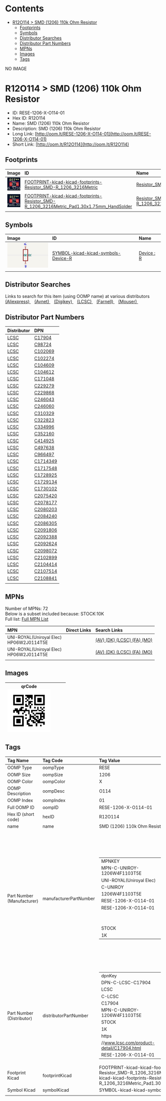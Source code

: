 



Contents
========

* [R12O114 > SMD (1206) 110k Ohm Resistor](#r12o114--smd-1206-110k-ohm-resistor)
	* [Footprints](#footprints)
	* [Symbols](#symbols)
	* [Distributor Searches](#distributor-searches)
	* [Distributor Part Numbers](#distributor-part-numbers)
	* [MPNs](#mpns)
	* [Images](#images)
	* [Tags](#tags)
  
NO IMAGE  
# R12O114 > SMD (1206) 110k Ohm Resistor

- ID: RESE-1206-X-O114-01
- Hex ID: R12O114
- Name: SMD (1206) 110k Ohm Resistor
- Description: SMD (1206) 110k Ohm Resistor
- Long Link: [http://oom.lt/RESE-1206-X-O114-01](http://oom.lt/RESE-1206-X-O114-01)
- Short Link: [http://oom.lt/R12O114](http://oom.lt/R12O114)

## Footprints
  

|Image|ID|Name|
| :--- | :--- | :--- |
|[![](https://raw.githubusercontent.com/oomlout/oomlout_OOMP_eda_V2/main/FOOTPRINT/kicad/kicad-footprints/Resistor_SMD/R_1206_3216Metric/image_140.png)](https://github.com/oomlout/oomlout_OOMP_eda_V2/tree/main/FOOTPRINT/kicad/kicad-footprints/Resistor_SMD/R_1206_3216Metric/)|[FOOTPRINT-kicad-kicad-footprints-Resistor_SMD-R_1206_3216Metric](https://github.com/oomlout/oomlout_OOMP_eda_V2/tree/main/FOOTPRINT/kicad/kicad-footprints/Resistor_SMD/R_1206_3216Metric/)|[Resistor_SMD : R_1206_3216Metric](https://github.com/oomlout/oomlout_OOMP_eda_V2/tree/main/FOOTPRINT/kicad/kicad-footprints/Resistor_SMD/R_1206_3216Metric/)|
|[![](https://raw.githubusercontent.com/oomlout/oomlout_OOMP_eda_V2/main/FOOTPRINT/kicad/kicad-footprints/Resistor_SMD/R_1206_3216Metric_Pad1.30x1.75mm_HandSolder/image_140.png)](https://github.com/oomlout/oomlout_OOMP_eda_V2/tree/main/FOOTPRINT/kicad/kicad-footprints/Resistor_SMD/R_1206_3216Metric_Pad1.30x1.75mm_HandSolder/)|[FOOTPRINT-kicad-kicad-footprints-Resistor_SMD-R_1206_3216Metric_Pad1.30x1.75mm_HandSolder](https://github.com/oomlout/oomlout_OOMP_eda_V2/tree/main/FOOTPRINT/kicad/kicad-footprints/Resistor_SMD/R_1206_3216Metric_Pad1.30x1.75mm_HandSolder/)|[Resistor_SMD : R_1206_3216Metric_Pad1.30x1.75mm_HandSolder](https://github.com/oomlout/oomlout_OOMP_eda_V2/tree/main/FOOTPRINT/kicad/kicad-footprints/Resistor_SMD/R_1206_3216Metric_Pad1.30x1.75mm_HandSolder/)|
||||

## Symbols
  

|Image|ID|Name|
| :--- | :--- | :--- |
|[![](https://raw.githubusercontent.com/oomlout/oomlout_OOMP_eda_V2/main/SYMBOL/kicad/kicad-symbols/Device/R/image_140.png)](https://github.com/oomlout/oomlout_OOMP_eda_V2/tree/main/SYMBOL/kicad/kicad-symbols/Device/R/)|[SYMBOL-kicad-kicad-symbols-Device-R](https://github.com/oomlout/oomlout_OOMP_eda_V2/tree/main/SYMBOL/kicad/kicad-symbols/Device/R/)|[Device : R](https://github.com/oomlout/oomlout_OOMP_eda_V2/tree/main/SYMBOL/kicad/kicad-symbols/Device/R/)|
||||

## Distributor Searches
  
Links to search for this item (using OOMP name) at various distributors  
[(Aliexpress) ](https://www.aliexpress.com/wholesale?SearchText=1117SMD+1206+110k+Ohm+Resistor)&nbsp;&nbsp;&nbsp;[(Avnet) ](https://www.avnet.com/shop/us/search/SMD+1206+110k+Ohm+Resistor)&nbsp;&nbsp;&nbsp;[(Digikey) ](https://www.digikey.co.uk/en/products/result?s=SMD+1206+110k+Ohm+Resistor)&nbsp;&nbsp;&nbsp;[(LCSC) ](https://www.lcsc.com/search?q=SMD+1206+110k+Ohm+Resistor)&nbsp;&nbsp;&nbsp;[(Farnell) ](https://uk.farnell.com/search?st=SMD+1206+110k+Ohm+Resistor)&nbsp;&nbsp;&nbsp;[(Mouser) ](https://www.mouser.com/c/?q=SMD+1206+110k+Ohm+Resistor)&nbsp;&nbsp;&nbsp;
## Distributor Part Numbers
  

|Distributor|DPN|
| :--- | :--- |
|[LCSC](https://www.lcsc.com/product-detail/C17904.html)|[C17904](https://www.lcsc.com/product-detail/C17904.html)|
|[LCSC](https://www.lcsc.com/product-detail/C98724.html)|[C98724](https://www.lcsc.com/product-detail/C98724.html)|
|[LCSC](https://www.lcsc.com/product-detail/C102069.html)|[C102069](https://www.lcsc.com/product-detail/C102069.html)|
|[LCSC](https://www.lcsc.com/product-detail/C102274.html)|[C102274](https://www.lcsc.com/product-detail/C102274.html)|
|[LCSC](https://www.lcsc.com/product-detail/C104609.html)|[C104609](https://www.lcsc.com/product-detail/C104609.html)|
|[LCSC](https://www.lcsc.com/product-detail/C104612.html)|[C104612](https://www.lcsc.com/product-detail/C104612.html)|
|[LCSC](https://www.lcsc.com/product-detail/C171048.html)|[C171048](https://www.lcsc.com/product-detail/C171048.html)|
|[LCSC](https://www.lcsc.com/product-detail/C229279.html)|[C229279](https://www.lcsc.com/product-detail/C229279.html)|
|[LCSC](https://www.lcsc.com/product-detail/C229868.html)|[C229868](https://www.lcsc.com/product-detail/C229868.html)|
|[LCSC](https://www.lcsc.com/product-detail/C246043.html)|[C246043](https://www.lcsc.com/product-detail/C246043.html)|
|[LCSC](https://www.lcsc.com/product-detail/C246060.html)|[C246060](https://www.lcsc.com/product-detail/C246060.html)|
|[LCSC](https://www.lcsc.com/product-detail/C310329.html)|[C310329](https://www.lcsc.com/product-detail/C310329.html)|
|[LCSC](https://www.lcsc.com/product-detail/C322823.html)|[C322823](https://www.lcsc.com/product-detail/C322823.html)|
|[LCSC](https://www.lcsc.com/product-detail/C334996.html)|[C334996](https://www.lcsc.com/product-detail/C334996.html)|
|[LCSC](https://www.lcsc.com/product-detail/C352160.html)|[C352160](https://www.lcsc.com/product-detail/C352160.html)|
|[LCSC](https://www.lcsc.com/product-detail/C414925.html)|[C414925](https://www.lcsc.com/product-detail/C414925.html)|
|[LCSC](https://www.lcsc.com/product-detail/C497638.html)|[C497638](https://www.lcsc.com/product-detail/C497638.html)|
|[LCSC](https://www.lcsc.com/product-detail/C966497.html)|[C966497](https://www.lcsc.com/product-detail/C966497.html)|
|[LCSC](https://www.lcsc.com/product-detail/C1714349.html)|[C1714349](https://www.lcsc.com/product-detail/C1714349.html)|
|[LCSC](https://www.lcsc.com/product-detail/C1717548.html)|[C1717548](https://www.lcsc.com/product-detail/C1717548.html)|
|[LCSC](https://www.lcsc.com/product-detail/C1728925.html)|[C1728925](https://www.lcsc.com/product-detail/C1728925.html)|
|[LCSC](https://www.lcsc.com/product-detail/C1729134.html)|[C1729134](https://www.lcsc.com/product-detail/C1729134.html)|
|[LCSC](https://www.lcsc.com/product-detail/C1730102.html)|[C1730102](https://www.lcsc.com/product-detail/C1730102.html)|
|[LCSC](https://www.lcsc.com/product-detail/C2075420.html)|[C2075420](https://www.lcsc.com/product-detail/C2075420.html)|
|[LCSC](https://www.lcsc.com/product-detail/C2078177.html)|[C2078177](https://www.lcsc.com/product-detail/C2078177.html)|
|[LCSC](https://www.lcsc.com/product-detail/C2080203.html)|[C2080203](https://www.lcsc.com/product-detail/C2080203.html)|
|[LCSC](https://www.lcsc.com/product-detail/C2084240.html)|[C2084240](https://www.lcsc.com/product-detail/C2084240.html)|
|[LCSC](https://www.lcsc.com/product-detail/C2086305.html)|[C2086305](https://www.lcsc.com/product-detail/C2086305.html)|
|[LCSC](https://www.lcsc.com/product-detail/C2091806.html)|[C2091806](https://www.lcsc.com/product-detail/C2091806.html)|
|[LCSC](https://www.lcsc.com/product-detail/C2092388.html)|[C2092388](https://www.lcsc.com/product-detail/C2092388.html)|
|[LCSC](https://www.lcsc.com/product-detail/C2092624.html)|[C2092624](https://www.lcsc.com/product-detail/C2092624.html)|
|[LCSC](https://www.lcsc.com/product-detail/C2098072.html)|[C2098072](https://www.lcsc.com/product-detail/C2098072.html)|
|[LCSC](https://www.lcsc.com/product-detail/C2102899.html)|[C2102899](https://www.lcsc.com/product-detail/C2102899.html)|
|[LCSC](https://www.lcsc.com/product-detail/C2104414.html)|[C2104414](https://www.lcsc.com/product-detail/C2104414.html)|
|[LCSC](https://www.lcsc.com/product-detail/C2107514.html)|[C2107514](https://www.lcsc.com/product-detail/C2107514.html)|
|[LCSC](https://www.lcsc.com/product-detail/C2108841.html)|[C2108841](https://www.lcsc.com/product-detail/C2108841.html)|
|||

## MPNs
  
Number of MPNs: 72<br>Below is a subset included because: STOCK:10K <br>Full list: [Full MPN List](MPNLIST.md)  

|MPN|Direct Links|Search Links|
| :--- | :--- | :--- |
|UNI-ROYAL(Uniroyal Elec)<br>HP06W2J0114T5E||[(AV) ](https://www.avnet.com/shop/us/search/HP06W2J0114T5E)[(DK) ](https://www.digikey.co.uk/products/en?keywords=HP06W2J0114T5E)[(LCSC) ](https://www.lcsc.com/search?q=HP06W2J0114T5E)[(FA) ](https://uk.farnell.com/search?st=HP06W2J0114T5E)[(MO) ](https://www.mouser.com/c/?q=HP06W2J0114T5E)|
|UNI-ROYAL(Uniroyal Elec)<br>HP06W2J0114T5E||[(AV) ](https://www.avnet.com/shop/us/search/HP06W2J0114T5E)[(DK) ](https://www.digikey.co.uk/products/en?keywords=HP06W2J0114T5E)[(LCSC) ](https://www.lcsc.com/search?q=HP06W2J0114T5E)[(FA) ](https://uk.farnell.com/search?st=HP06W2J0114T5E)[(MO) ](https://www.mouser.com/c/?q=HP06W2J0114T5E)|
||||

## Images
  

|qrCode<br>[![](https://raw.githubusercontent.com/oomlout/oomlout_OOMP_parts_V2/main/RESE/1206/X/O114/01/qrCode_140.png)](https://github.com/oomlout/oomlout_OOMP_parts_V2/tree/main/RESE/1206/X/O114/01/qrCode.png)||||
| :---: | :---: | :---: | :---: |

## Tags
  

|Tag Name|Tag Code|Tag Value|
| :--- | :--- | :--- |
|OOMP Type|oompType|RESE|
|OOMP Size|oompSize|1206|
|OOMP Color|oompColor|X|
|OOMP Description|oompDesc|O114|
|OOMP Index|oompIndex|01|
|Full OOMP ID|oompID|RESE-1206-X-O114-01|
|Hex ID (short code)|hexID|R12O114|
|name|name|SMD (1206) 110k Ohm Resistor|
|Part Number (Manufacturer)|manufacturerPartNumber|<table><tr><td>MPNKEY</td></tr><tr><td> MPN-C-UNIROY-1206W4F1103T5E</td><td> MANUFACTURER</td></tr><tr><td> UNI-ROYAL(Uniroyal Elec)</td><td> MANUCODE</td></tr><tr><td> C-UNIROY</td><td> MPN</td></tr><tr><td> 1206W4F1103T5E</td><td> OOMPIDPARTIAL</td></tr><tr><td> RESE-1206-X-O114-01</td><td> OOMPID</td></tr><tr><td> RESE-1206-X-O114-01</td><td> LINK</td></tr><tr><td> </td><td> DESCRIPTION</td></tr><tr><td> </td><td> TAGS</td></tr><tr><td> STOCK</td></tr><tr><td>1K</td></tr></table></td><td> <table><tr><td>MPNKEY</td></tr><tr><td> MPN-C-UNIROY-1206W4J0114T5E</td><td> MANUFACTURER</td></tr><tr><td> UNI-ROYAL(Uniroyal Elec)</td><td> MANUCODE</td></tr><tr><td> C-UNIROY</td><td> MPN</td></tr><tr><td> 1206W4J0114T5E</td><td> OOMPIDPARTIAL</td></tr><tr><td> RESE-1206-X-O114-01</td><td> OOMPID</td></tr><tr><td> RESE-1206-X-O114-01</td><td> LINK</td></tr><tr><td> </td><td> DESCRIPTION</td></tr><tr><td> </td><td> TAGS</td></tr><tr><td> STOCK</td></tr><tr><td>1K</td></tr></table></td><td> <table><tr><td>MPNKEY</td></tr><tr><td> MPN-C-LIZELE-CR1206F41103G</td><td> MANUFACTURER</td></tr><tr><td> LIZ Elec</td><td> MANUCODE</td></tr><tr><td> C-LIZELE</td><td> MPN</td></tr><tr><td> CR1206F41103G</td><td> OOMPIDPARTIAL</td></tr><tr><td> RESE-1206-X-O114-01</td><td> OOMPID</td></tr><tr><td> RESE-1206-X-O114-01</td><td> LINK</td></tr><tr><td> </td><td> DESCRIPTION</td></tr><tr><td> </td><td> TAGS</td></tr><tr><td> </td></tr></table></td><td> <table><tr><td>MPNKEY</td></tr><tr><td> MPN-C-LIZELE-CR1206J40114G</td><td> MANUFACTURER</td></tr><tr><td> LIZ Elec</td><td> MANUCODE</td></tr><tr><td> C-LIZELE</td><td> MPN</td></tr><tr><td> CR1206J40114G</td><td> OOMPIDPARTIAL</td></tr><tr><td> RESE-1206-X-O114-01</td><td> OOMPID</td></tr><tr><td> RESE-1206-X-O114-01</td><td> LINK</td></tr><tr><td> </td><td> DESCRIPTION</td></tr><tr><td> </td><td> TAGS</td></tr><tr><td> </td></tr></table></td><td> <table><tr><td>MPNKEY</td></tr><tr><td> MPN-C-RALEC-RTT061103FTP</td><td> MANUFACTURER</td></tr><tr><td> RALEC</td><td> MANUCODE</td></tr><tr><td> C-RALEC</td><td> MPN</td></tr><tr><td> RTT061103FTP</td><td> OOMPIDPARTIAL</td></tr><tr><td> RESE-1206-X-O114-01</td><td> OOMPID</td></tr><tr><td> RESE-1206-X-O114-01</td><td> LINK</td></tr><tr><td> </td><td> DESCRIPTION</td></tr><tr><td> </td><td> TAGS</td></tr><tr><td> </td></tr></table></td><td> <table><tr><td>MPNKEY</td></tr><tr><td> MPN-C-RALEC-RTT06114JTP</td><td> MANUFACTURER</td></tr><tr><td> RALEC</td><td> MANUCODE</td></tr><tr><td> C-RALEC</td><td> MPN</td></tr><tr><td> RTT06114JTP</td><td> OOMPIDPARTIAL</td></tr><tr><td> RESE-1206-X-O114-01</td><td> OOMPID</td></tr><tr><td> RESE-1206-X-O114-01</td><td> LINK</td></tr><tr><td> </td><td> DESCRIPTION</td></tr><tr><td> </td><td> TAGS</td></tr><tr><td> </td></tr></table></td><td> <table><tr><td>MPNKEY</td></tr><tr><td> MPN-C-WALSIN-WR12X1103FTL</td><td> MANUFACTURER</td></tr><tr><td> Walsin Tech Corp</td><td> MANUCODE</td></tr><tr><td> C-WALSIN</td><td> MPN</td></tr><tr><td> WR12X1103FTL</td><td> OOMPIDPARTIAL</td></tr><tr><td> RESE-1206-X-O114-01</td><td> OOMPID</td></tr><tr><td> RESE-1206-X-O114-01</td><td> LINK</td></tr><tr><td> </td><td> DESCRIPTION</td></tr><tr><td> </td><td> TAGS</td></tr><tr><td> STOCK</td></tr><tr><td>1K</td></tr></table></td><td> <table><tr><td>MPNKEY</td></tr><tr><td> MPN-C-YAGEO-AC1206FR-07110KL</td><td> MANUFACTURER</td></tr><tr><td> YAGEO</td><td> MANUCODE</td></tr><tr><td> C-YAGEO</td><td> MPN</td></tr><tr><td> AC1206FR-07110KL</td><td> OOMPIDPARTIAL</td></tr><tr><td> RESE-1206-X-O114-01</td><td> OOMPID</td></tr><tr><td> RESE-1206-X-O114-01</td><td> LINK</td></tr><tr><td> </td><td> DESCRIPTION</td></tr><tr><td> </td><td> TAGS</td></tr><tr><td> </td></tr></table></td><td> <table><tr><td>MPNKEY</td></tr><tr><td> MPN-C-YAGEO-AC1206JR-07110KL</td><td> MANUFACTURER</td></tr><tr><td> YAGEO</td><td> MANUCODE</td></tr><tr><td> C-YAGEO</td><td> MPN</td></tr><tr><td> AC1206JR-07110KL</td><td> OOMPIDPARTIAL</td></tr><tr><td> RESE-1206-X-O114-01</td><td> OOMPID</td></tr><tr><td> RESE-1206-X-O114-01</td><td> LINK</td></tr><tr><td> </td><td> DESCRIPTION</td></tr><tr><td> </td><td> TAGS</td></tr><tr><td> </td></tr></table></td><td> <table><tr><td>MPNKEY</td></tr><tr><td> MPN-C-YAGEO-RC1206FR-07110KL</td><td> MANUFACTURER</td></tr><tr><td> YAGEO</td><td> MANUCODE</td></tr><tr><td> C-YAGEO</td><td> MPN</td></tr><tr><td> RC1206FR-07110KL</td><td> OOMPIDPARTIAL</td></tr><tr><td> RESE-1206-X-O114-01</td><td> OOMPID</td></tr><tr><td> RESE-1206-X-O114-01</td><td> LINK</td></tr><tr><td> </td><td> DESCRIPTION</td></tr><tr><td> </td><td> TAGS</td></tr><tr><td> </td></tr></table></td><td> <table><tr><td>MPNKEY</td></tr><tr><td> MPN-C-YAGEO-RC1206JR-07110KL</td><td> MANUFACTURER</td></tr><tr><td> YAGEO</td><td> MANUCODE</td></tr><tr><td> C-YAGEO</td><td> MPN</td></tr><tr><td> RC1206JR-07110KL</td><td> OOMPIDPARTIAL</td></tr><tr><td> RESE-1206-X-O114-01</td><td> OOMPID</td></tr><tr><td> RESE-1206-X-O114-01</td><td> LINK</td></tr><tr><td> </td><td> DESCRIPTION</td></tr><tr><td> </td><td> TAGS</td></tr><tr><td> </td></tr></table></td><td> <table><tr><td>MPNKEY</td></tr><tr><td> MPN-C-FHGUAN-RS-06K1103FT</td><td> MANUFACTURER</td></tr><tr><td> FH (Guangdong Fenghua Advanced Tech)</td><td> MANUCODE</td></tr><tr><td> C-FHGUAN</td><td> MPN</td></tr><tr><td> RS-06K1103FT</td><td> OOMPIDPARTIAL</td></tr><tr><td> RESE-1206-X-O114-01</td><td> OOMPID</td></tr><tr><td> RESE-1206-X-O114-01</td><td> LINK</td></tr><tr><td> </td><td> DESCRIPTION</td></tr><tr><td> </td><td> TAGS</td></tr><tr><td> </td></tr></table></td><td> <table><tr><td>MPNKEY</td></tr><tr><td> MPN-C-FHGUAN-RS-06K114JT</td><td> MANUFACTURER</td></tr><tr><td> FH (Guangdong Fenghua Advanced Tech)</td><td> MANUCODE</td></tr><tr><td> C-FHGUAN</td><td> MPN</td></tr><tr><td> RS-06K114JT</td><td> OOMPIDPARTIAL</td></tr><tr><td> RESE-1206-X-O114-01</td><td> OOMPID</td></tr><tr><td> RESE-1206-X-O114-01</td><td> LINK</td></tr><tr><td> </td><td> DESCRIPTION</td></tr><tr><td> </td><td> TAGS</td></tr><tr><td> </td></tr></table></td><td> <table><tr><td>MPNKEY</td></tr><tr><td> MPN-C-WALSIN-WR12X114JTL</td><td> MANUFACTURER</td></tr><tr><td> Walsin Tech Corp</td><td> MANUCODE</td></tr><tr><td> C-WALSIN</td><td> MPN</td></tr><tr><td> WR12X114JTL</td><td> OOMPIDPARTIAL</td></tr><tr><td> RESE-1206-X-O114-01</td><td> OOMPID</td></tr><tr><td> RESE-1206-X-O114-01</td><td> LINK</td></tr><tr><td> </td><td> DESCRIPTION</td></tr><tr><td> </td><td> TAGS</td></tr><tr><td> STOCK</td></tr><tr><td>1K</td></tr></table></td><td> <table><tr><td>MPNKEY</td></tr><tr><td> MPN-C-RESIST-AECR1206F110KK9</td><td> MANUFACTURER</td></tr><tr><td> Resistor.Today</td><td> MANUCODE</td></tr><tr><td> C-RESIST</td><td> MPN</td></tr><tr><td> AECR1206F110KK9</td><td> OOMPIDPARTIAL</td></tr><tr><td> RESE-1206-X-O114-01</td><td> OOMPID</td></tr><tr><td> RESE-1206-X-O114-01</td><td> LINK</td></tr><tr><td> </td><td> DESCRIPTION</td></tr><tr><td> </td><td> TAGS</td></tr><tr><td> STOCK</td></tr><tr><td>1K</td></tr></table></td><td> <table><tr><td>MPNKEY</td></tr><tr><td> MPN-C-UNIROY-HP06W2J0114T5E</td><td> MANUFACTURER</td></tr><tr><td> UNI-ROYAL(Uniroyal Elec)</td><td> MANUCODE</td></tr><tr><td> C-UNIROY</td><td> MPN</td></tr><tr><td> HP06W2J0114T5E</td><td> OOMPIDPARTIAL</td></tr><tr><td> RESE-1206-X-O114-01</td><td> OOMPID</td></tr><tr><td> RESE-1206-X-O114-01</td><td> LINK</td></tr><tr><td> </td><td> DESCRIPTION</td></tr><tr><td> </td><td> TAGS</td></tr><tr><td> STOCK</td></tr><tr><td>10K</td></tr></table></td><td> <table><tr><td>MPNKEY</td></tr><tr><td> MPN-C-TAITEC-RM12FTN1103</td><td> MANUFACTURER</td></tr><tr><td> TA-I Tech</td><td> MANUCODE</td></tr><tr><td> C-TAITEC</td><td> MPN</td></tr><tr><td> RM12FTN1103</td><td> OOMPIDPARTIAL</td></tr><tr><td> RESE-1206-X-O114-01</td><td> OOMPID</td></tr><tr><td> RESE-1206-X-O114-01</td><td> LINK</td></tr><tr><td> </td><td> DESCRIPTION</td></tr><tr><td> </td><td> TAGS</td></tr><tr><td> </td></tr></table></td><td> <table><tr><td>MPNKEY</td></tr><tr><td> MPN-C-UNIROY-CQ06W4F1103T5E</td><td> MANUFACTURER</td></tr><tr><td> UNI-ROYAL(Uniroyal Elec)</td><td> MANUCODE</td></tr><tr><td> C-UNIROY</td><td> MPN</td></tr><tr><td> CQ06W4F1103T5E</td><td> OOMPIDPARTIAL</td></tr><tr><td> RESE-1206-X-O114-01</td><td> OOMPID</td></tr><tr><td> RESE-1206-X-O114-01</td><td> LINK</td></tr><tr><td> </td><td> DESCRIPTION</td></tr><tr><td> </td><td> TAGS</td></tr><tr><td> </td></tr></table></td><td> <table><tr><td>MPNKEY</td></tr><tr><td> MPN-C-TECONN-RP73D2B110KBTD</td><td> MANUFACTURER</td></tr><tr><td> TE Connectivity</td><td> MANUCODE</td></tr><tr><td> C-TECONN</td><td> MPN</td></tr><tr><td> RP73D2B110KBTD</td><td> OOMPIDPARTIAL</td></tr><tr><td> RESE-1206-X-O114-01</td><td> OOMPID</td></tr><tr><td> RESE-1206-X-O114-01</td><td> LINK</td></tr><tr><td> </td><td> DESCRIPTION</td></tr><tr><td> </td><td> TAGS</td></tr><tr><td> </td></tr></table></td><td> <table><tr><td>MPNKEY</td></tr><tr><td> MPN-C-VISHAY-TNPW1206110KFETA</td><td> MANUFACTURER</td></tr><tr><td> Vishay Intertech</td><td> MANUCODE</td></tr><tr><td> C-VISHAY</td><td> MPN</td></tr><tr><td> TNPW1206110KFETA</td><td> OOMPIDPARTIAL</td></tr><tr><td> RESE-1206-X-O114-01</td><td> OOMPID</td></tr><tr><td> RESE-1206-X-O114-01</td><td> LINK</td></tr><tr><td> </td><td> DESCRIPTION</td></tr><tr><td> </td><td> TAGS</td></tr><tr><td> </td></tr></table></td><td> <table><tr><td>MPNKEY</td></tr><tr><td> MPN-C-VISHAY-PAT1206E1103BST1</td><td> MANUFACTURER</td></tr><tr><td> Vishay Intertech</td><td> MANUCODE</td></tr><tr><td> C-VISHAY</td><td> MPN</td></tr><tr><td> PAT1206E1103BST1</td><td> OOMPIDPARTIAL</td></tr><tr><td> RESE-1206-X-O114-01</td><td> OOMPID</td></tr><tr><td> RESE-1206-X-O114-01</td><td> LINK</td></tr><tr><td> </td><td> DESCRIPTION</td></tr><tr><td> </td><td> TAGS</td></tr><tr><td> </td></tr></table></td><td> <table><tr><td>MPNKEY</td></tr><tr><td> MPN-C-TECONN-RP73D2B110KBTDF</td><td> MANUFACTURER</td></tr><tr><td> TE Connectivity</td><td> MANUCODE</td></tr><tr><td> C-TECONN</td><td> MPN</td></tr><tr><td> RP73D2B110KBTDF</td><td> OOMPIDPARTIAL</td></tr><tr><td> RESE-1206-X-O114-01</td><td> OOMPID</td></tr><tr><td> RESE-1206-X-O114-01</td><td> LINK</td></tr><tr><td> </td><td> DESCRIPTION</td></tr><tr><td> </td><td> TAGS</td></tr><tr><td> </td></tr></table></td><td> <table><tr><td>MPNKEY</td></tr><tr><td> MPN-C-VISHAY-TNPW1206110KBETA</td><td> MANUFACTURER</td></tr><tr><td> Vishay Intertech</td><td> MANUCODE</td></tr><tr><td> C-VISHAY</td><td> MPN</td></tr><tr><td> TNPW1206110KBETA</td><td> OOMPIDPARTIAL</td></tr><tr><td> RESE-1206-X-O114-01</td><td> OOMPID</td></tr><tr><td> RESE-1206-X-O114-01</td><td> LINK</td></tr><tr><td> </td><td> DESCRIPTION</td></tr><tr><td> </td><td> TAGS</td></tr><tr><td> </td></tr></table></td><td> <table><tr><td>MPNKEY</td></tr><tr><td> MPN-C-PANASO-ERA-8AEB114V</td><td> MANUFACTURER</td></tr><tr><td> PANASONIC</td><td> MANUCODE</td></tr><tr><td> C-PANASO</td><td> MPN</td></tr><tr><td> ERA-8AEB114V</td><td> OOMPIDPARTIAL</td></tr><tr><td> RESE-1206-X-O114-01</td><td> OOMPID</td></tr><tr><td> RESE-1206-X-O114-01</td><td> LINK</td></tr><tr><td> </td><td> DESCRIPTION</td></tr><tr><td> </td><td> TAGS</td></tr><tr><td> </td></tr></table></td><td> <table><tr><td>MPNKEY</td></tr><tr><td> MPN-C-PANASO-ERJ-8ENF1103V</td><td> MANUFACTURER</td></tr><tr><td> PANASONIC</td><td> MANUCODE</td></tr><tr><td> C-PANASO</td><td> MPN</td></tr><tr><td> ERJ-8ENF1103V</td><td> OOMPIDPARTIAL</td></tr><tr><td> RESE-1206-X-O114-01</td><td> OOMPID</td></tr><tr><td> RESE-1206-X-O114-01</td><td> LINK</td></tr><tr><td> </td><td> DESCRIPTION</td></tr><tr><td> </td><td> TAGS</td></tr><tr><td> </td></tr></table></td><td> <table><tr><td>MPNKEY</td></tr><tr><td> MPN-C-PANASO-ERJ-P08J114V</td><td> MANUFACTURER</td></tr><tr><td> PANASONIC</td><td> MANUCODE</td></tr><tr><td> C-PANASO</td><td> MPN</td></tr><tr><td> ERJ-P08J114V</td><td> OOMPIDPARTIAL</td></tr><tr><td> RESE-1206-X-O114-01</td><td> OOMPID</td></tr><tr><td> RESE-1206-X-O114-01</td><td> LINK</td></tr><tr><td> </td><td> DESCRIPTION</td></tr><tr><td> </td><td> TAGS</td></tr><tr><td> </td></tr></table></td><td> <table><tr><td>MPNKEY</td></tr><tr><td> MPN-C-TECONN-RQ73C2B110KBTD</td><td> MANUFACTURER</td></tr><tr><td> TE Connectivity</td><td> MANUCODE</td></tr><tr><td> C-TECONN</td><td> MPN</td></tr><tr><td> RQ73C2B110KBTD</td><td> OOMPIDPARTIAL</td></tr><tr><td> RESE-1206-X-O114-01</td><td> OOMPID</td></tr><tr><td> RESE-1206-X-O114-01</td><td> LINK</td></tr><tr><td> </td><td> DESCRIPTION</td></tr><tr><td> </td><td> TAGS</td></tr><tr><td> </td></tr></table></td><td> <table><tr><td>MPNKEY</td></tr><tr><td> MPN-C-VISHAY-CRCW1206110KFKEA</td><td> MANUFACTURER</td></tr><tr><td> Vishay Intertech</td><td> MANUCODE</td></tr><tr><td> C-VISHAY</td><td> MPN</td></tr><tr><td> CRCW1206110KFKEA</td><td> OOMPIDPARTIAL</td></tr><tr><td> RESE-1206-X-O114-01</td><td> OOMPID</td></tr><tr><td> RESE-1206-X-O114-01</td><td> LINK</td></tr><tr><td> </td><td> DESCRIPTION</td></tr><tr><td> </td><td> TAGS</td></tr><tr><td> </td></tr></table></td><td> <table><tr><td>MPNKEY</td></tr><tr><td> MPN-C-VISHAY-CRCW1206110KJNEA</td><td> MANUFACTURER</td></tr><tr><td> Vishay Intertech</td><td> MANUCODE</td></tr><tr><td> C-VISHAY</td><td> MPN</td></tr><tr><td> CRCW1206110KJNEA</td><td> OOMPIDPARTIAL</td></tr><tr><td> RESE-1206-X-O114-01</td><td> OOMPID</td></tr><tr><td> RESE-1206-X-O114-01</td><td> LINK</td></tr><tr><td> </td><td> DESCRIPTION</td></tr><tr><td> </td><td> TAGS</td></tr><tr><td> </td></tr></table></td><td> <table><tr><td>MPNKEY</td></tr><tr><td> MPN-C-SUSUMU-RG3216P-1103-B-T1</td><td> MANUFACTURER</td></tr><tr><td> SUSUMU</td><td> MANUCODE</td></tr><tr><td> C-SUSUMU</td><td> MPN</td></tr><tr><td> RG3216P-1103-B-T1</td><td> OOMPIDPARTIAL</td></tr><tr><td> RESE-1206-X-O114-01</td><td> OOMPID</td></tr><tr><td> RESE-1206-X-O114-01</td><td> LINK</td></tr><tr><td> </td><td> DESCRIPTION</td></tr><tr><td> </td><td> TAGS</td></tr><tr><td> </td></tr></table></td><td> <table><tr><td>MPNKEY</td></tr><tr><td> MPN-C-ROHMSE-KTR18EZPJ114</td><td> MANUFACTURER</td></tr><tr><td> ROHM Semicon</td><td> MANUCODE</td></tr><tr><td> C-ROHMSE</td><td> MPN</td></tr><tr><td> KTR18EZPJ114</td><td> OOMPIDPARTIAL</td></tr><tr><td> RESE-1206-X-O114-01</td><td> OOMPID</td></tr><tr><td> RESE-1206-X-O114-01</td><td> LINK</td></tr><tr><td> </td><td> DESCRIPTION</td></tr><tr><td> </td><td> TAGS</td></tr><tr><td> </td></tr></table></td><td> <table><tr><td>MPNKEY</td></tr><tr><td> MPN-C-TECONN-CRG1206F110K</td><td> MANUFACTURER</td></tr><tr><td> TE Connectivity</td><td> MANUCODE</td></tr><tr><td> C-TECONN</td><td> MPN</td></tr><tr><td> CRG1206F110K</td><td> OOMPIDPARTIAL</td></tr><tr><td> RESE-1206-X-O114-01</td><td> OOMPID</td></tr><tr><td> RESE-1206-X-O114-01</td><td> LINK</td></tr><tr><td> </td><td> DESCRIPTION</td></tr><tr><td> </td><td> TAGS</td></tr><tr><td> </td></tr></table></td><td> <table><tr><td>MPNKEY</td></tr><tr><td> MPN-C-TECONN-CRGH1206J110K</td><td> MANUFACTURER</td></tr><tr><td> TE Connectivity</td><td> MANUCODE</td></tr><tr><td> C-TECONN</td><td> MPN</td></tr><tr><td> CRGH1206J110K</td><td> OOMPIDPARTIAL</td></tr><tr><td> RESE-1206-X-O114-01</td><td> OOMPID</td></tr><tr><td> RESE-1206-X-O114-01</td><td> LINK</td></tr><tr><td> </td><td> DESCRIPTION</td></tr><tr><td> </td><td> TAGS</td></tr><tr><td> </td></tr></table></td><td> <table><tr><td>MPNKEY</td></tr><tr><td> MPN-C-ROHMSE-ESR18EZPF1103</td><td> MANUFACTURER</td></tr><tr><td> ROHM Semicon</td><td> MANUCODE</td></tr><tr><td> C-ROHMSE</td><td> MPN</td></tr><tr><td> ESR18EZPF1103</td><td> OOMPIDPARTIAL</td></tr><tr><td> RESE-1206-X-O114-01</td><td> OOMPID</td></tr><tr><td> RESE-1206-X-O114-01</td><td> LINK</td></tr><tr><td> </td><td> DESCRIPTION</td></tr><tr><td> </td><td> TAGS</td></tr><tr><td> </td></tr></table></td><td> <table><tr><td>MPNKEY</td></tr><tr><td> MPN-C-TECONN-CRGH1206F110K</td><td> MANUFACTURER</td></tr><tr><td> TE Connectivity</td><td> MANUCODE</td></tr><tr><td> C-TECONN</td><td> MPN</td></tr><tr><td> CRGH1206F110K</td><td> OOMPIDPARTIAL</td></tr><tr><td> RESE-1206-X-O114-01</td><td> OOMPID</td></tr><tr><td> RESE-1206-X-O114-01</td><td> LINK</td></tr><tr><td> </td><td> DESCRIPTION</td></tr><tr><td> </td><td> TAGS</td></tr><tr><td> </td></tr></table></td><td> <table><tr><td>MPNKEY</td></tr><tr><td> MPN-C-ROHMSE-ESR18EZPJ114</td><td> MANUFACTURER</td></tr><tr><td> ROHM Semicon</td><td> MANUCODE</td></tr><tr><td> C-ROHMSE</td><td> MPN</td></tr><tr><td> ESR18EZPJ114</td><td> OOMPIDPARTIAL</td></tr><tr><td> RESE-1206-X-O114-01</td><td> OOMPID</td></tr><tr><td> RESE-1206-X-O114-01</td><td> LINK</td></tr><tr><td> </td><td> DESCRIPTION</td></tr><tr><td> </td><td> TAGS</td></tr><tr><td> </td></tr></table></td><td> <table><tr><td>MPNKEY</td></tr><tr><td> MPN-C-UNIROY-1206W4F1103T5E</td><td> MANUFACTURER</td></tr><tr><td> UNI-ROYAL(Uniroyal Elec)</td><td> MANUCODE</td></tr><tr><td> C-UNIROY</td><td> MPN</td></tr><tr><td> 1206W4F1103T5E</td><td> OOMPIDPARTIAL</td></tr><tr><td> RESE-1206-X-O114-01</td><td> OOMPID</td></tr><tr><td> RESE-1206-X-O114-01</td><td> LINK</td></tr><tr><td> </td><td> DESCRIPTION</td></tr><tr><td> </td><td> TAGS</td></tr><tr><td> STOCK</td></tr><tr><td>1K</td></tr></table></td><td> <table><tr><td>MPNKEY</td></tr><tr><td> MPN-C-UNIROY-1206W4J0114T5E</td><td> MANUFACTURER</td></tr><tr><td> UNI-ROYAL(Uniroyal Elec)</td><td> MANUCODE</td></tr><tr><td> C-UNIROY</td><td> MPN</td></tr><tr><td> 1206W4J0114T5E</td><td> OOMPIDPARTIAL</td></tr><tr><td> RESE-1206-X-O114-01</td><td> OOMPID</td></tr><tr><td> RESE-1206-X-O114-01</td><td> LINK</td></tr><tr><td> </td><td> DESCRIPTION</td></tr><tr><td> </td><td> TAGS</td></tr><tr><td> STOCK</td></tr><tr><td>1K</td></tr></table></td><td> <table><tr><td>MPNKEY</td></tr><tr><td> MPN-C-LIZELE-CR1206F41103G</td><td> MANUFACTURER</td></tr><tr><td> LIZ Elec</td><td> MANUCODE</td></tr><tr><td> C-LIZELE</td><td> MPN</td></tr><tr><td> CR1206F41103G</td><td> OOMPIDPARTIAL</td></tr><tr><td> RESE-1206-X-O114-01</td><td> OOMPID</td></tr><tr><td> RESE-1206-X-O114-01</td><td> LINK</td></tr><tr><td> </td><td> DESCRIPTION</td></tr><tr><td> </td><td> TAGS</td></tr><tr><td> </td></tr></table></td><td> <table><tr><td>MPNKEY</td></tr><tr><td> MPN-C-LIZELE-CR1206J40114G</td><td> MANUFACTURER</td></tr><tr><td> LIZ Elec</td><td> MANUCODE</td></tr><tr><td> C-LIZELE</td><td> MPN</td></tr><tr><td> CR1206J40114G</td><td> OOMPIDPARTIAL</td></tr><tr><td> RESE-1206-X-O114-01</td><td> OOMPID</td></tr><tr><td> RESE-1206-X-O114-01</td><td> LINK</td></tr><tr><td> </td><td> DESCRIPTION</td></tr><tr><td> </td><td> TAGS</td></tr><tr><td> </td></tr></table></td><td> <table><tr><td>MPNKEY</td></tr><tr><td> MPN-C-RALEC-RTT061103FTP</td><td> MANUFACTURER</td></tr><tr><td> RALEC</td><td> MANUCODE</td></tr><tr><td> C-RALEC</td><td> MPN</td></tr><tr><td> RTT061103FTP</td><td> OOMPIDPARTIAL</td></tr><tr><td> RESE-1206-X-O114-01</td><td> OOMPID</td></tr><tr><td> RESE-1206-X-O114-01</td><td> LINK</td></tr><tr><td> </td><td> DESCRIPTION</td></tr><tr><td> </td><td> TAGS</td></tr><tr><td> </td></tr></table></td><td> <table><tr><td>MPNKEY</td></tr><tr><td> MPN-C-RALEC-RTT06114JTP</td><td> MANUFACTURER</td></tr><tr><td> RALEC</td><td> MANUCODE</td></tr><tr><td> C-RALEC</td><td> MPN</td></tr><tr><td> RTT06114JTP</td><td> OOMPIDPARTIAL</td></tr><tr><td> RESE-1206-X-O114-01</td><td> OOMPID</td></tr><tr><td> RESE-1206-X-O114-01</td><td> LINK</td></tr><tr><td> </td><td> DESCRIPTION</td></tr><tr><td> </td><td> TAGS</td></tr><tr><td> </td></tr></table></td><td> <table><tr><td>MPNKEY</td></tr><tr><td> MPN-C-WALSIN-WR12X1103FTL</td><td> MANUFACTURER</td></tr><tr><td> Walsin Tech Corp</td><td> MANUCODE</td></tr><tr><td> C-WALSIN</td><td> MPN</td></tr><tr><td> WR12X1103FTL</td><td> OOMPIDPARTIAL</td></tr><tr><td> RESE-1206-X-O114-01</td><td> OOMPID</td></tr><tr><td> RESE-1206-X-O114-01</td><td> LINK</td></tr><tr><td> </td><td> DESCRIPTION</td></tr><tr><td> </td><td> TAGS</td></tr><tr><td> STOCK</td></tr><tr><td>1K</td></tr></table></td><td> <table><tr><td>MPNKEY</td></tr><tr><td> MPN-C-YAGEO-AC1206FR-07110KL</td><td> MANUFACTURER</td></tr><tr><td> YAGEO</td><td> MANUCODE</td></tr><tr><td> C-YAGEO</td><td> MPN</td></tr><tr><td> AC1206FR-07110KL</td><td> OOMPIDPARTIAL</td></tr><tr><td> RESE-1206-X-O114-01</td><td> OOMPID</td></tr><tr><td> RESE-1206-X-O114-01</td><td> LINK</td></tr><tr><td> </td><td> DESCRIPTION</td></tr><tr><td> </td><td> TAGS</td></tr><tr><td> </td></tr></table></td><td> <table><tr><td>MPNKEY</td></tr><tr><td> MPN-C-YAGEO-AC1206JR-07110KL</td><td> MANUFACTURER</td></tr><tr><td> YAGEO</td><td> MANUCODE</td></tr><tr><td> C-YAGEO</td><td> MPN</td></tr><tr><td> AC1206JR-07110KL</td><td> OOMPIDPARTIAL</td></tr><tr><td> RESE-1206-X-O114-01</td><td> OOMPID</td></tr><tr><td> RESE-1206-X-O114-01</td><td> LINK</td></tr><tr><td> </td><td> DESCRIPTION</td></tr><tr><td> </td><td> TAGS</td></tr><tr><td> </td></tr></table></td><td> <table><tr><td>MPNKEY</td></tr><tr><td> MPN-C-YAGEO-RC1206FR-07110KL</td><td> MANUFACTURER</td></tr><tr><td> YAGEO</td><td> MANUCODE</td></tr><tr><td> C-YAGEO</td><td> MPN</td></tr><tr><td> RC1206FR-07110KL</td><td> OOMPIDPARTIAL</td></tr><tr><td> RESE-1206-X-O114-01</td><td> OOMPID</td></tr><tr><td> RESE-1206-X-O114-01</td><td> LINK</td></tr><tr><td> </td><td> DESCRIPTION</td></tr><tr><td> </td><td> TAGS</td></tr><tr><td> </td></tr></table></td><td> <table><tr><td>MPNKEY</td></tr><tr><td> MPN-C-YAGEO-RC1206JR-07110KL</td><td> MANUFACTURER</td></tr><tr><td> YAGEO</td><td> MANUCODE</td></tr><tr><td> C-YAGEO</td><td> MPN</td></tr><tr><td> RC1206JR-07110KL</td><td> OOMPIDPARTIAL</td></tr><tr><td> RESE-1206-X-O114-01</td><td> OOMPID</td></tr><tr><td> RESE-1206-X-O114-01</td><td> LINK</td></tr><tr><td> </td><td> DESCRIPTION</td></tr><tr><td> </td><td> TAGS</td></tr><tr><td> </td></tr></table></td><td> <table><tr><td>MPNKEY</td></tr><tr><td> MPN-C-FHGUAN-RS-06K1103FT</td><td> MANUFACTURER</td></tr><tr><td> FH (Guangdong Fenghua Advanced Tech)</td><td> MANUCODE</td></tr><tr><td> C-FHGUAN</td><td> MPN</td></tr><tr><td> RS-06K1103FT</td><td> OOMPIDPARTIAL</td></tr><tr><td> RESE-1206-X-O114-01</td><td> OOMPID</td></tr><tr><td> RESE-1206-X-O114-01</td><td> LINK</td></tr><tr><td> </td><td> DESCRIPTION</td></tr><tr><td> </td><td> TAGS</td></tr><tr><td> </td></tr></table></td><td> <table><tr><td>MPNKEY</td></tr><tr><td> MPN-C-FHGUAN-RS-06K114JT</td><td> MANUFACTURER</td></tr><tr><td> FH (Guangdong Fenghua Advanced Tech)</td><td> MANUCODE</td></tr><tr><td> C-FHGUAN</td><td> MPN</td></tr><tr><td> RS-06K114JT</td><td> OOMPIDPARTIAL</td></tr><tr><td> RESE-1206-X-O114-01</td><td> OOMPID</td></tr><tr><td> RESE-1206-X-O114-01</td><td> LINK</td></tr><tr><td> </td><td> DESCRIPTION</td></tr><tr><td> </td><td> TAGS</td></tr><tr><td> </td></tr></table></td><td> <table><tr><td>MPNKEY</td></tr><tr><td> MPN-C-WALSIN-WR12X114JTL</td><td> MANUFACTURER</td></tr><tr><td> Walsin Tech Corp</td><td> MANUCODE</td></tr><tr><td> C-WALSIN</td><td> MPN</td></tr><tr><td> WR12X114JTL</td><td> OOMPIDPARTIAL</td></tr><tr><td> RESE-1206-X-O114-01</td><td> OOMPID</td></tr><tr><td> RESE-1206-X-O114-01</td><td> LINK</td></tr><tr><td> </td><td> DESCRIPTION</td></tr><tr><td> </td><td> TAGS</td></tr><tr><td> STOCK</td></tr><tr><td>1K</td></tr></table></td><td> <table><tr><td>MPNKEY</td></tr><tr><td> MPN-C-RESIST-AECR1206F110KK9</td><td> MANUFACTURER</td></tr><tr><td> Resistor.Today</td><td> MANUCODE</td></tr><tr><td> C-RESIST</td><td> MPN</td></tr><tr><td> AECR1206F110KK9</td><td> OOMPIDPARTIAL</td></tr><tr><td> RESE-1206-X-O114-01</td><td> OOMPID</td></tr><tr><td> RESE-1206-X-O114-01</td><td> LINK</td></tr><tr><td> </td><td> DESCRIPTION</td></tr><tr><td> </td><td> TAGS</td></tr><tr><td> STOCK</td></tr><tr><td>1K</td></tr></table></td><td> <table><tr><td>MPNKEY</td></tr><tr><td> MPN-C-UNIROY-HP06W2J0114T5E</td><td> MANUFACTURER</td></tr><tr><td> UNI-ROYAL(Uniroyal Elec)</td><td> MANUCODE</td></tr><tr><td> C-UNIROY</td><td> MPN</td></tr><tr><td> HP06W2J0114T5E</td><td> OOMPIDPARTIAL</td></tr><tr><td> RESE-1206-X-O114-01</td><td> OOMPID</td></tr><tr><td> RESE-1206-X-O114-01</td><td> LINK</td></tr><tr><td> </td><td> DESCRIPTION</td></tr><tr><td> </td><td> TAGS</td></tr><tr><td> STOCK</td></tr><tr><td>10K</td></tr></table></td><td> <table><tr><td>MPNKEY</td></tr><tr><td> MPN-C-TAITEC-RM12FTN1103</td><td> MANUFACTURER</td></tr><tr><td> TA-I Tech</td><td> MANUCODE</td></tr><tr><td> C-TAITEC</td><td> MPN</td></tr><tr><td> RM12FTN1103</td><td> OOMPIDPARTIAL</td></tr><tr><td> RESE-1206-X-O114-01</td><td> OOMPID</td></tr><tr><td> RESE-1206-X-O114-01</td><td> LINK</td></tr><tr><td> </td><td> DESCRIPTION</td></tr><tr><td> </td><td> TAGS</td></tr><tr><td> </td></tr></table></td><td> <table><tr><td>MPNKEY</td></tr><tr><td> MPN-C-UNIROY-CQ06W4F1103T5E</td><td> MANUFACTURER</td></tr><tr><td> UNI-ROYAL(Uniroyal Elec)</td><td> MANUCODE</td></tr><tr><td> C-UNIROY</td><td> MPN</td></tr><tr><td> CQ06W4F1103T5E</td><td> OOMPIDPARTIAL</td></tr><tr><td> RESE-1206-X-O114-01</td><td> OOMPID</td></tr><tr><td> RESE-1206-X-O114-01</td><td> LINK</td></tr><tr><td> </td><td> DESCRIPTION</td></tr><tr><td> </td><td> TAGS</td></tr><tr><td> </td></tr></table></td><td> <table><tr><td>MPNKEY</td></tr><tr><td> MPN-C-TECONN-RP73D2B110KBTD</td><td> MANUFACTURER</td></tr><tr><td> TE Connectivity</td><td> MANUCODE</td></tr><tr><td> C-TECONN</td><td> MPN</td></tr><tr><td> RP73D2B110KBTD</td><td> OOMPIDPARTIAL</td></tr><tr><td> RESE-1206-X-O114-01</td><td> OOMPID</td></tr><tr><td> RESE-1206-X-O114-01</td><td> LINK</td></tr><tr><td> </td><td> DESCRIPTION</td></tr><tr><td> </td><td> TAGS</td></tr><tr><td> </td></tr></table></td><td> <table><tr><td>MPNKEY</td></tr><tr><td> MPN-C-VISHAY-TNPW1206110KFETA</td><td> MANUFACTURER</td></tr><tr><td> Vishay Intertech</td><td> MANUCODE</td></tr><tr><td> C-VISHAY</td><td> MPN</td></tr><tr><td> TNPW1206110KFETA</td><td> OOMPIDPARTIAL</td></tr><tr><td> RESE-1206-X-O114-01</td><td> OOMPID</td></tr><tr><td> RESE-1206-X-O114-01</td><td> LINK</td></tr><tr><td> </td><td> DESCRIPTION</td></tr><tr><td> </td><td> TAGS</td></tr><tr><td> </td></tr></table></td><td> <table><tr><td>MPNKEY</td></tr><tr><td> MPN-C-VISHAY-PAT1206E1103BST1</td><td> MANUFACTURER</td></tr><tr><td> Vishay Intertech</td><td> MANUCODE</td></tr><tr><td> C-VISHAY</td><td> MPN</td></tr><tr><td> PAT1206E1103BST1</td><td> OOMPIDPARTIAL</td></tr><tr><td> RESE-1206-X-O114-01</td><td> OOMPID</td></tr><tr><td> RESE-1206-X-O114-01</td><td> LINK</td></tr><tr><td> </td><td> DESCRIPTION</td></tr><tr><td> </td><td> TAGS</td></tr><tr><td> </td></tr></table></td><td> <table><tr><td>MPNKEY</td></tr><tr><td> MPN-C-TECONN-RP73D2B110KBTDF</td><td> MANUFACTURER</td></tr><tr><td> TE Connectivity</td><td> MANUCODE</td></tr><tr><td> C-TECONN</td><td> MPN</td></tr><tr><td> RP73D2B110KBTDF</td><td> OOMPIDPARTIAL</td></tr><tr><td> RESE-1206-X-O114-01</td><td> OOMPID</td></tr><tr><td> RESE-1206-X-O114-01</td><td> LINK</td></tr><tr><td> </td><td> DESCRIPTION</td></tr><tr><td> </td><td> TAGS</td></tr><tr><td> </td></tr></table></td><td> <table><tr><td>MPNKEY</td></tr><tr><td> MPN-C-VISHAY-TNPW1206110KBETA</td><td> MANUFACTURER</td></tr><tr><td> Vishay Intertech</td><td> MANUCODE</td></tr><tr><td> C-VISHAY</td><td> MPN</td></tr><tr><td> TNPW1206110KBETA</td><td> OOMPIDPARTIAL</td></tr><tr><td> RESE-1206-X-O114-01</td><td> OOMPID</td></tr><tr><td> RESE-1206-X-O114-01</td><td> LINK</td></tr><tr><td> </td><td> DESCRIPTION</td></tr><tr><td> </td><td> TAGS</td></tr><tr><td> </td></tr></table></td><td> <table><tr><td>MPNKEY</td></tr><tr><td> MPN-C-PANASO-ERA-8AEB114V</td><td> MANUFACTURER</td></tr><tr><td> PANASONIC</td><td> MANUCODE</td></tr><tr><td> C-PANASO</td><td> MPN</td></tr><tr><td> ERA-8AEB114V</td><td> OOMPIDPARTIAL</td></tr><tr><td> RESE-1206-X-O114-01</td><td> OOMPID</td></tr><tr><td> RESE-1206-X-O114-01</td><td> LINK</td></tr><tr><td> </td><td> DESCRIPTION</td></tr><tr><td> </td><td> TAGS</td></tr><tr><td> </td></tr></table></td><td> <table><tr><td>MPNKEY</td></tr><tr><td> MPN-C-PANASO-ERJ-8ENF1103V</td><td> MANUFACTURER</td></tr><tr><td> PANASONIC</td><td> MANUCODE</td></tr><tr><td> C-PANASO</td><td> MPN</td></tr><tr><td> ERJ-8ENF1103V</td><td> OOMPIDPARTIAL</td></tr><tr><td> RESE-1206-X-O114-01</td><td> OOMPID</td></tr><tr><td> RESE-1206-X-O114-01</td><td> LINK</td></tr><tr><td> </td><td> DESCRIPTION</td></tr><tr><td> </td><td> TAGS</td></tr><tr><td> </td></tr></table></td><td> <table><tr><td>MPNKEY</td></tr><tr><td> MPN-C-PANASO-ERJ-P08J114V</td><td> MANUFACTURER</td></tr><tr><td> PANASONIC</td><td> MANUCODE</td></tr><tr><td> C-PANASO</td><td> MPN</td></tr><tr><td> ERJ-P08J114V</td><td> OOMPIDPARTIAL</td></tr><tr><td> RESE-1206-X-O114-01</td><td> OOMPID</td></tr><tr><td> RESE-1206-X-O114-01</td><td> LINK</td></tr><tr><td> </td><td> DESCRIPTION</td></tr><tr><td> </td><td> TAGS</td></tr><tr><td> </td></tr></table></td><td> <table><tr><td>MPNKEY</td></tr><tr><td> MPN-C-TECONN-RQ73C2B110KBTD</td><td> MANUFACTURER</td></tr><tr><td> TE Connectivity</td><td> MANUCODE</td></tr><tr><td> C-TECONN</td><td> MPN</td></tr><tr><td> RQ73C2B110KBTD</td><td> OOMPIDPARTIAL</td></tr><tr><td> RESE-1206-X-O114-01</td><td> OOMPID</td></tr><tr><td> RESE-1206-X-O114-01</td><td> LINK</td></tr><tr><td> </td><td> DESCRIPTION</td></tr><tr><td> </td><td> TAGS</td></tr><tr><td> </td></tr></table></td><td> <table><tr><td>MPNKEY</td></tr><tr><td> MPN-C-VISHAY-CRCW1206110KFKEA</td><td> MANUFACTURER</td></tr><tr><td> Vishay Intertech</td><td> MANUCODE</td></tr><tr><td> C-VISHAY</td><td> MPN</td></tr><tr><td> CRCW1206110KFKEA</td><td> OOMPIDPARTIAL</td></tr><tr><td> RESE-1206-X-O114-01</td><td> OOMPID</td></tr><tr><td> RESE-1206-X-O114-01</td><td> LINK</td></tr><tr><td> </td><td> DESCRIPTION</td></tr><tr><td> </td><td> TAGS</td></tr><tr><td> </td></tr></table></td><td> <table><tr><td>MPNKEY</td></tr><tr><td> MPN-C-VISHAY-CRCW1206110KJNEA</td><td> MANUFACTURER</td></tr><tr><td> Vishay Intertech</td><td> MANUCODE</td></tr><tr><td> C-VISHAY</td><td> MPN</td></tr><tr><td> CRCW1206110KJNEA</td><td> OOMPIDPARTIAL</td></tr><tr><td> RESE-1206-X-O114-01</td><td> OOMPID</td></tr><tr><td> RESE-1206-X-O114-01</td><td> LINK</td></tr><tr><td> </td><td> DESCRIPTION</td></tr><tr><td> </td><td> TAGS</td></tr><tr><td> </td></tr></table></td><td> <table><tr><td>MPNKEY</td></tr><tr><td> MPN-C-SUSUMU-RG3216P-1103-B-T1</td><td> MANUFACTURER</td></tr><tr><td> SUSUMU</td><td> MANUCODE</td></tr><tr><td> C-SUSUMU</td><td> MPN</td></tr><tr><td> RG3216P-1103-B-T1</td><td> OOMPIDPARTIAL</td></tr><tr><td> RESE-1206-X-O114-01</td><td> OOMPID</td></tr><tr><td> RESE-1206-X-O114-01</td><td> LINK</td></tr><tr><td> </td><td> DESCRIPTION</td></tr><tr><td> </td><td> TAGS</td></tr><tr><td> </td></tr></table></td><td> <table><tr><td>MPNKEY</td></tr><tr><td> MPN-C-ROHMSE-KTR18EZPJ114</td><td> MANUFACTURER</td></tr><tr><td> ROHM Semicon</td><td> MANUCODE</td></tr><tr><td> C-ROHMSE</td><td> MPN</td></tr><tr><td> KTR18EZPJ114</td><td> OOMPIDPARTIAL</td></tr><tr><td> RESE-1206-X-O114-01</td><td> OOMPID</td></tr><tr><td> RESE-1206-X-O114-01</td><td> LINK</td></tr><tr><td> </td><td> DESCRIPTION</td></tr><tr><td> </td><td> TAGS</td></tr><tr><td> </td></tr></table></td><td> <table><tr><td>MPNKEY</td></tr><tr><td> MPN-C-TECONN-CRG1206F110K</td><td> MANUFACTURER</td></tr><tr><td> TE Connectivity</td><td> MANUCODE</td></tr><tr><td> C-TECONN</td><td> MPN</td></tr><tr><td> CRG1206F110K</td><td> OOMPIDPARTIAL</td></tr><tr><td> RESE-1206-X-O114-01</td><td> OOMPID</td></tr><tr><td> RESE-1206-X-O114-01</td><td> LINK</td></tr><tr><td> </td><td> DESCRIPTION</td></tr><tr><td> </td><td> TAGS</td></tr><tr><td> </td></tr></table></td><td> <table><tr><td>MPNKEY</td></tr><tr><td> MPN-C-TECONN-CRGH1206J110K</td><td> MANUFACTURER</td></tr><tr><td> TE Connectivity</td><td> MANUCODE</td></tr><tr><td> C-TECONN</td><td> MPN</td></tr><tr><td> CRGH1206J110K</td><td> OOMPIDPARTIAL</td></tr><tr><td> RESE-1206-X-O114-01</td><td> OOMPID</td></tr><tr><td> RESE-1206-X-O114-01</td><td> LINK</td></tr><tr><td> </td><td> DESCRIPTION</td></tr><tr><td> </td><td> TAGS</td></tr><tr><td> </td></tr></table></td><td> <table><tr><td>MPNKEY</td></tr><tr><td> MPN-C-ROHMSE-ESR18EZPF1103</td><td> MANUFACTURER</td></tr><tr><td> ROHM Semicon</td><td> MANUCODE</td></tr><tr><td> C-ROHMSE</td><td> MPN</td></tr><tr><td> ESR18EZPF1103</td><td> OOMPIDPARTIAL</td></tr><tr><td> RESE-1206-X-O114-01</td><td> OOMPID</td></tr><tr><td> RESE-1206-X-O114-01</td><td> LINK</td></tr><tr><td> </td><td> DESCRIPTION</td></tr><tr><td> </td><td> TAGS</td></tr><tr><td> </td></tr></table></td><td> <table><tr><td>MPNKEY</td></tr><tr><td> MPN-C-TECONN-CRGH1206F110K</td><td> MANUFACTURER</td></tr><tr><td> TE Connectivity</td><td> MANUCODE</td></tr><tr><td> C-TECONN</td><td> MPN</td></tr><tr><td> CRGH1206F110K</td><td> OOMPIDPARTIAL</td></tr><tr><td> RESE-1206-X-O114-01</td><td> OOMPID</td></tr><tr><td> RESE-1206-X-O114-01</td><td> LINK</td></tr><tr><td> </td><td> DESCRIPTION</td></tr><tr><td> </td><td> TAGS</td></tr><tr><td> </td></tr></table></td><td> <table><tr><td>MPNKEY</td></tr><tr><td> MPN-C-ROHMSE-ESR18EZPJ114</td><td> MANUFACTURER</td></tr><tr><td> ROHM Semicon</td><td> MANUCODE</td></tr><tr><td> C-ROHMSE</td><td> MPN</td></tr><tr><td> ESR18EZPJ114</td><td> OOMPIDPARTIAL</td></tr><tr><td> RESE-1206-X-O114-01</td><td> OOMPID</td></tr><tr><td> RESE-1206-X-O114-01</td><td> LINK</td></tr><tr><td> </td><td> DESCRIPTION</td></tr><tr><td> </td><td> TAGS</td></tr><tr><td> </td></tr></table>|
|Part Number (Distributor)|distributorPartNumber|<table><tr><td>dpnKey</td></tr><tr><td> DPN-C-LCSC-C17904</td><td> DISTRIBUTOR</td></tr><tr><td> LCSC</td><td> DISTRCODE</td></tr><tr><td> C-LCSC</td><td> DPN</td></tr><tr><td> C17904</td><td> MPN</td></tr><tr><td> MPN-C-UNIROY-1206W4F1103T5E</td><td> TAGS</td></tr><tr><td> STOCK</td></tr><tr><td>1K</td><td> LINK</td></tr><tr><td> https</td></tr><tr><td>//www.lcsc.com/product-detail/C17904.html</td><td> OOMPID</td></tr><tr><td> RESE-1206-X-O114-01</td></tr></table></td><td> <table><tr><td>dpnKey</td></tr><tr><td> DPN-C-LCSC-C98724</td><td> DISTRIBUTOR</td></tr><tr><td> LCSC</td><td> DISTRCODE</td></tr><tr><td> C-LCSC</td><td> DPN</td></tr><tr><td> C98724</td><td> MPN</td></tr><tr><td> MPN-C-UNIROY-1206W4J0114T5E</td><td> TAGS</td></tr><tr><td> STOCK</td></tr><tr><td>1K</td><td> LINK</td></tr><tr><td> https</td></tr><tr><td>//www.lcsc.com/product-detail/C98724.html</td><td> OOMPID</td></tr><tr><td> RESE-1206-X-O114-01</td></tr></table></td><td> <table><tr><td>dpnKey</td></tr><tr><td> DPN-C-LCSC-C102069</td><td> DISTRIBUTOR</td></tr><tr><td> LCSC</td><td> DISTRCODE</td></tr><tr><td> C-LCSC</td><td> DPN</td></tr><tr><td> C102069</td><td> MPN</td></tr><tr><td> MPN-C-LIZELE-CR1206F41103G</td><td> TAGS</td></tr><tr><td> </td><td> LINK</td></tr><tr><td> https</td></tr><tr><td>//www.lcsc.com/product-detail/C102069.html</td><td> OOMPID</td></tr><tr><td> RESE-1206-X-O114-01</td></tr></table></td><td> <table><tr><td>dpnKey</td></tr><tr><td> DPN-C-LCSC-C102274</td><td> DISTRIBUTOR</td></tr><tr><td> LCSC</td><td> DISTRCODE</td></tr><tr><td> C-LCSC</td><td> DPN</td></tr><tr><td> C102274</td><td> MPN</td></tr><tr><td> MPN-C-LIZELE-CR1206J40114G</td><td> TAGS</td></tr><tr><td> </td><td> LINK</td></tr><tr><td> https</td></tr><tr><td>//www.lcsc.com/product-detail/C102274.html</td><td> OOMPID</td></tr><tr><td> RESE-1206-X-O114-01</td></tr></table></td><td> <table><tr><td>dpnKey</td></tr><tr><td> DPN-C-LCSC-C104609</td><td> DISTRIBUTOR</td></tr><tr><td> LCSC</td><td> DISTRCODE</td></tr><tr><td> C-LCSC</td><td> DPN</td></tr><tr><td> C104609</td><td> MPN</td></tr><tr><td> MPN-C-RALEC-RTT061103FTP</td><td> TAGS</td></tr><tr><td> </td><td> LINK</td></tr><tr><td> https</td></tr><tr><td>//www.lcsc.com/product-detail/C104609.html</td><td> OOMPID</td></tr><tr><td> RESE-1206-X-O114-01</td></tr></table></td><td> <table><tr><td>dpnKey</td></tr><tr><td> DPN-C-LCSC-C104612</td><td> DISTRIBUTOR</td></tr><tr><td> LCSC</td><td> DISTRCODE</td></tr><tr><td> C-LCSC</td><td> DPN</td></tr><tr><td> C104612</td><td> MPN</td></tr><tr><td> MPN-C-RALEC-RTT06114JTP</td><td> TAGS</td></tr><tr><td> </td><td> LINK</td></tr><tr><td> https</td></tr><tr><td>//www.lcsc.com/product-detail/C104612.html</td><td> OOMPID</td></tr><tr><td> RESE-1206-X-O114-01</td></tr></table></td><td> <table><tr><td>dpnKey</td></tr><tr><td> DPN-C-LCSC-C171048</td><td> DISTRIBUTOR</td></tr><tr><td> LCSC</td><td> DISTRCODE</td></tr><tr><td> C-LCSC</td><td> DPN</td></tr><tr><td> C171048</td><td> MPN</td></tr><tr><td> MPN-C-WALSIN-WR12X1103FTL</td><td> TAGS</td></tr><tr><td> STOCK</td></tr><tr><td>1K</td><td> LINK</td></tr><tr><td> https</td></tr><tr><td>//www.lcsc.com/product-detail/C171048.html</td><td> OOMPID</td></tr><tr><td> RESE-1206-X-O114-01</td></tr></table></td><td> <table><tr><td>dpnKey</td></tr><tr><td> DPN-C-LCSC-C229279</td><td> DISTRIBUTOR</td></tr><tr><td> LCSC</td><td> DISTRCODE</td></tr><tr><td> C-LCSC</td><td> DPN</td></tr><tr><td> C229279</td><td> MPN</td></tr><tr><td> MPN-C-YAGEO-AC1206FR-07110KL</td><td> TAGS</td></tr><tr><td> </td><td> LINK</td></tr><tr><td> https</td></tr><tr><td>//www.lcsc.com/product-detail/C229279.html</td><td> OOMPID</td></tr><tr><td> RESE-1206-X-O114-01</td></tr></table></td><td> <table><tr><td>dpnKey</td></tr><tr><td> DPN-C-LCSC-C229868</td><td> DISTRIBUTOR</td></tr><tr><td> LCSC</td><td> DISTRCODE</td></tr><tr><td> C-LCSC</td><td> DPN</td></tr><tr><td> C229868</td><td> MPN</td></tr><tr><td> MPN-C-YAGEO-AC1206JR-07110KL</td><td> TAGS</td></tr><tr><td> </td><td> LINK</td></tr><tr><td> https</td></tr><tr><td>//www.lcsc.com/product-detail/C229868.html</td><td> OOMPID</td></tr><tr><td> RESE-1206-X-O114-01</td></tr></table></td><td> <table><tr><td>dpnKey</td></tr><tr><td> DPN-C-LCSC-C246043</td><td> DISTRIBUTOR</td></tr><tr><td> LCSC</td><td> DISTRCODE</td></tr><tr><td> C-LCSC</td><td> DPN</td></tr><tr><td> C246043</td><td> MPN</td></tr><tr><td> MPN-C-YAGEO-RC1206FR-07110KL</td><td> TAGS</td></tr><tr><td> </td><td> LINK</td></tr><tr><td> https</td></tr><tr><td>//www.lcsc.com/product-detail/C246043.html</td><td> OOMPID</td></tr><tr><td> RESE-1206-X-O114-01</td></tr></table></td><td> <table><tr><td>dpnKey</td></tr><tr><td> DPN-C-LCSC-C246060</td><td> DISTRIBUTOR</td></tr><tr><td> LCSC</td><td> DISTRCODE</td></tr><tr><td> C-LCSC</td><td> DPN</td></tr><tr><td> C246060</td><td> MPN</td></tr><tr><td> MPN-C-YAGEO-RC1206JR-07110KL</td><td> TAGS</td></tr><tr><td> </td><td> LINK</td></tr><tr><td> https</td></tr><tr><td>//www.lcsc.com/product-detail/C246060.html</td><td> OOMPID</td></tr><tr><td> RESE-1206-X-O114-01</td></tr></table></td><td> <table><tr><td>dpnKey</td></tr><tr><td> DPN-C-LCSC-C310329</td><td> DISTRIBUTOR</td></tr><tr><td> LCSC</td><td> DISTRCODE</td></tr><tr><td> C-LCSC</td><td> DPN</td></tr><tr><td> C310329</td><td> MPN</td></tr><tr><td> MPN-C-FHGUAN-RS-06K1103FT</td><td> TAGS</td></tr><tr><td> </td><td> LINK</td></tr><tr><td> https</td></tr><tr><td>//www.lcsc.com/product-detail/C310329.html</td><td> OOMPID</td></tr><tr><td> RESE-1206-X-O114-01</td></tr></table></td><td> <table><tr><td>dpnKey</td></tr><tr><td> DPN-C-LCSC-C322823</td><td> DISTRIBUTOR</td></tr><tr><td> LCSC</td><td> DISTRCODE</td></tr><tr><td> C-LCSC</td><td> DPN</td></tr><tr><td> C322823</td><td> MPN</td></tr><tr><td> MPN-C-FHGUAN-RS-06K114JT</td><td> TAGS</td></tr><tr><td> </td><td> LINK</td></tr><tr><td> https</td></tr><tr><td>//www.lcsc.com/product-detail/C322823.html</td><td> OOMPID</td></tr><tr><td> RESE-1206-X-O114-01</td></tr></table></td><td> <table><tr><td>dpnKey</td></tr><tr><td> DPN-C-LCSC-C334996</td><td> DISTRIBUTOR</td></tr><tr><td> LCSC</td><td> DISTRCODE</td></tr><tr><td> C-LCSC</td><td> DPN</td></tr><tr><td> C334996</td><td> MPN</td></tr><tr><td> MPN-C-WALSIN-WR12X114JTL</td><td> TAGS</td></tr><tr><td> STOCK</td></tr><tr><td>1K</td><td> LINK</td></tr><tr><td> https</td></tr><tr><td>//www.lcsc.com/product-detail/C334996.html</td><td> OOMPID</td></tr><tr><td> RESE-1206-X-O114-01</td></tr></table></td><td> <table><tr><td>dpnKey</td></tr><tr><td> DPN-C-LCSC-C352160</td><td> DISTRIBUTOR</td></tr><tr><td> LCSC</td><td> DISTRCODE</td></tr><tr><td> C-LCSC</td><td> DPN</td></tr><tr><td> C352160</td><td> MPN</td></tr><tr><td> MPN-C-RESIST-AECR1206F110KK9</td><td> TAGS</td></tr><tr><td> STOCK</td></tr><tr><td>1K</td><td> LINK</td></tr><tr><td> https</td></tr><tr><td>//www.lcsc.com/product-detail/C352160.html</td><td> OOMPID</td></tr><tr><td> RESE-1206-X-O114-01</td></tr></table></td><td> <table><tr><td>dpnKey</td></tr><tr><td> DPN-C-LCSC-C414925</td><td> DISTRIBUTOR</td></tr><tr><td> LCSC</td><td> DISTRCODE</td></tr><tr><td> C-LCSC</td><td> DPN</td></tr><tr><td> C414925</td><td> MPN</td></tr><tr><td> MPN-C-UNIROY-HP06W2J0114T5E</td><td> TAGS</td></tr><tr><td> STOCK</td></tr><tr><td>10K</td><td> LINK</td></tr><tr><td> https</td></tr><tr><td>//www.lcsc.com/product-detail/C414925.html</td><td> OOMPID</td></tr><tr><td> RESE-1206-X-O114-01</td></tr></table></td><td> <table><tr><td>dpnKey</td></tr><tr><td> DPN-C-LCSC-C497638</td><td> DISTRIBUTOR</td></tr><tr><td> LCSC</td><td> DISTRCODE</td></tr><tr><td> C-LCSC</td><td> DPN</td></tr><tr><td> C497638</td><td> MPN</td></tr><tr><td> MPN-C-TAITEC-RM12FTN1103</td><td> TAGS</td></tr><tr><td> </td><td> LINK</td></tr><tr><td> https</td></tr><tr><td>//www.lcsc.com/product-detail/C497638.html</td><td> OOMPID</td></tr><tr><td> RESE-1206-X-O114-01</td></tr></table></td><td> <table><tr><td>dpnKey</td></tr><tr><td> DPN-C-LCSC-C966497</td><td> DISTRIBUTOR</td></tr><tr><td> LCSC</td><td> DISTRCODE</td></tr><tr><td> C-LCSC</td><td> DPN</td></tr><tr><td> C966497</td><td> MPN</td></tr><tr><td> MPN-C-UNIROY-CQ06W4F1103T5E</td><td> TAGS</td></tr><tr><td> </td><td> LINK</td></tr><tr><td> https</td></tr><tr><td>//www.lcsc.com/product-detail/C966497.html</td><td> OOMPID</td></tr><tr><td> RESE-1206-X-O114-01</td></tr></table></td><td> <table><tr><td>dpnKey</td></tr><tr><td> DPN-C-LCSC-C1714349</td><td> DISTRIBUTOR</td></tr><tr><td> LCSC</td><td> DISTRCODE</td></tr><tr><td> C-LCSC</td><td> DPN</td></tr><tr><td> C1714349</td><td> MPN</td></tr><tr><td> MPN-C-TECONN-RP73D2B110KBTD</td><td> TAGS</td></tr><tr><td> </td><td> LINK</td></tr><tr><td> https</td></tr><tr><td>//www.lcsc.com/product-detail/C1714349.html</td><td> OOMPID</td></tr><tr><td> RESE-1206-X-O114-01</td></tr></table></td><td> <table><tr><td>dpnKey</td></tr><tr><td> DPN-C-LCSC-C1717548</td><td> DISTRIBUTOR</td></tr><tr><td> LCSC</td><td> DISTRCODE</td></tr><tr><td> C-LCSC</td><td> DPN</td></tr><tr><td> C1717548</td><td> MPN</td></tr><tr><td> MPN-C-VISHAY-TNPW1206110KFETA</td><td> TAGS</td></tr><tr><td> </td><td> LINK</td></tr><tr><td> https</td></tr><tr><td>//www.lcsc.com/product-detail/C1717548.html</td><td> OOMPID</td></tr><tr><td> RESE-1206-X-O114-01</td></tr></table></td><td> <table><tr><td>dpnKey</td></tr><tr><td> DPN-C-LCSC-C1728925</td><td> DISTRIBUTOR</td></tr><tr><td> LCSC</td><td> DISTRCODE</td></tr><tr><td> C-LCSC</td><td> DPN</td></tr><tr><td> C1728925</td><td> MPN</td></tr><tr><td> MPN-C-VISHAY-PAT1206E1103BST1</td><td> TAGS</td></tr><tr><td> </td><td> LINK</td></tr><tr><td> https</td></tr><tr><td>//www.lcsc.com/product-detail/C1728925.html</td><td> OOMPID</td></tr><tr><td> RESE-1206-X-O114-01</td></tr></table></td><td> <table><tr><td>dpnKey</td></tr><tr><td> DPN-C-LCSC-C1729134</td><td> DISTRIBUTOR</td></tr><tr><td> LCSC</td><td> DISTRCODE</td></tr><tr><td> C-LCSC</td><td> DPN</td></tr><tr><td> C1729134</td><td> MPN</td></tr><tr><td> MPN-C-TECONN-RP73D2B110KBTDF</td><td> TAGS</td></tr><tr><td> </td><td> LINK</td></tr><tr><td> https</td></tr><tr><td>//www.lcsc.com/product-detail/C1729134.html</td><td> OOMPID</td></tr><tr><td> RESE-1206-X-O114-01</td></tr></table></td><td> <table><tr><td>dpnKey</td></tr><tr><td> DPN-C-LCSC-C1730102</td><td> DISTRIBUTOR</td></tr><tr><td> LCSC</td><td> DISTRCODE</td></tr><tr><td> C-LCSC</td><td> DPN</td></tr><tr><td> C1730102</td><td> MPN</td></tr><tr><td> MPN-C-VISHAY-TNPW1206110KBETA</td><td> TAGS</td></tr><tr><td> </td><td> LINK</td></tr><tr><td> https</td></tr><tr><td>//www.lcsc.com/product-detail/C1730102.html</td><td> OOMPID</td></tr><tr><td> RESE-1206-X-O114-01</td></tr></table></td><td> <table><tr><td>dpnKey</td></tr><tr><td> DPN-C-LCSC-C2075420</td><td> DISTRIBUTOR</td></tr><tr><td> LCSC</td><td> DISTRCODE</td></tr><tr><td> C-LCSC</td><td> DPN</td></tr><tr><td> C2075420</td><td> MPN</td></tr><tr><td> MPN-C-PANASO-ERA-8AEB114V</td><td> TAGS</td></tr><tr><td> </td><td> LINK</td></tr><tr><td> https</td></tr><tr><td>//www.lcsc.com/product-detail/C2075420.html</td><td> OOMPID</td></tr><tr><td> RESE-1206-X-O114-01</td></tr></table></td><td> <table><tr><td>dpnKey</td></tr><tr><td> DPN-C-LCSC-C2078177</td><td> DISTRIBUTOR</td></tr><tr><td> LCSC</td><td> DISTRCODE</td></tr><tr><td> C-LCSC</td><td> DPN</td></tr><tr><td> C2078177</td><td> MPN</td></tr><tr><td> MPN-C-PANASO-ERJ-8ENF1103V</td><td> TAGS</td></tr><tr><td> </td><td> LINK</td></tr><tr><td> https</td></tr><tr><td>//www.lcsc.com/product-detail/C2078177.html</td><td> OOMPID</td></tr><tr><td> RESE-1206-X-O114-01</td></tr></table></td><td> <table><tr><td>dpnKey</td></tr><tr><td> DPN-C-LCSC-C2080203</td><td> DISTRIBUTOR</td></tr><tr><td> LCSC</td><td> DISTRCODE</td></tr><tr><td> C-LCSC</td><td> DPN</td></tr><tr><td> C2080203</td><td> MPN</td></tr><tr><td> MPN-C-PANASO-ERJ-P08J114V</td><td> TAGS</td></tr><tr><td> </td><td> LINK</td></tr><tr><td> https</td></tr><tr><td>//www.lcsc.com/product-detail/C2080203.html</td><td> OOMPID</td></tr><tr><td> RESE-1206-X-O114-01</td></tr></table></td><td> <table><tr><td>dpnKey</td></tr><tr><td> DPN-C-LCSC-C2084240</td><td> DISTRIBUTOR</td></tr><tr><td> LCSC</td><td> DISTRCODE</td></tr><tr><td> C-LCSC</td><td> DPN</td></tr><tr><td> C2084240</td><td> MPN</td></tr><tr><td> MPN-C-TECONN-RQ73C2B110KBTD</td><td> TAGS</td></tr><tr><td> </td><td> LINK</td></tr><tr><td> https</td></tr><tr><td>//www.lcsc.com/product-detail/C2084240.html</td><td> OOMPID</td></tr><tr><td> RESE-1206-X-O114-01</td></tr></table></td><td> <table><tr><td>dpnKey</td></tr><tr><td> DPN-C-LCSC-C2086305</td><td> DISTRIBUTOR</td></tr><tr><td> LCSC</td><td> DISTRCODE</td></tr><tr><td> C-LCSC</td><td> DPN</td></tr><tr><td> C2086305</td><td> MPN</td></tr><tr><td> MPN-C-VISHAY-CRCW1206110KFKEA</td><td> TAGS</td></tr><tr><td> </td><td> LINK</td></tr><tr><td> https</td></tr><tr><td>//www.lcsc.com/product-detail/C2086305.html</td><td> OOMPID</td></tr><tr><td> RESE-1206-X-O114-01</td></tr></table></td><td> <table><tr><td>dpnKey</td></tr><tr><td> DPN-C-LCSC-C2091806</td><td> DISTRIBUTOR</td></tr><tr><td> LCSC</td><td> DISTRCODE</td></tr><tr><td> C-LCSC</td><td> DPN</td></tr><tr><td> C2091806</td><td> MPN</td></tr><tr><td> MPN-C-VISHAY-CRCW1206110KJNEA</td><td> TAGS</td></tr><tr><td> </td><td> LINK</td></tr><tr><td> https</td></tr><tr><td>//www.lcsc.com/product-detail/C2091806.html</td><td> OOMPID</td></tr><tr><td> RESE-1206-X-O114-01</td></tr></table></td><td> <table><tr><td>dpnKey</td></tr><tr><td> DPN-C-LCSC-C2092388</td><td> DISTRIBUTOR</td></tr><tr><td> LCSC</td><td> DISTRCODE</td></tr><tr><td> C-LCSC</td><td> DPN</td></tr><tr><td> C2092388</td><td> MPN</td></tr><tr><td> MPN-C-SUSUMU-RG3216P-1103-B-T1</td><td> TAGS</td></tr><tr><td> </td><td> LINK</td></tr><tr><td> https</td></tr><tr><td>//www.lcsc.com/product-detail/C2092388.html</td><td> OOMPID</td></tr><tr><td> RESE-1206-X-O114-01</td></tr></table></td><td> <table><tr><td>dpnKey</td></tr><tr><td> DPN-C-LCSC-C2092624</td><td> DISTRIBUTOR</td></tr><tr><td> LCSC</td><td> DISTRCODE</td></tr><tr><td> C-LCSC</td><td> DPN</td></tr><tr><td> C2092624</td><td> MPN</td></tr><tr><td> MPN-C-ROHMSE-KTR18EZPJ114</td><td> TAGS</td></tr><tr><td> </td><td> LINK</td></tr><tr><td> https</td></tr><tr><td>//www.lcsc.com/product-detail/C2092624.html</td><td> OOMPID</td></tr><tr><td> RESE-1206-X-O114-01</td></tr></table></td><td> <table><tr><td>dpnKey</td></tr><tr><td> DPN-C-LCSC-C2098072</td><td> DISTRIBUTOR</td></tr><tr><td> LCSC</td><td> DISTRCODE</td></tr><tr><td> C-LCSC</td><td> DPN</td></tr><tr><td> C2098072</td><td> MPN</td></tr><tr><td> MPN-C-TECONN-CRG1206F110K</td><td> TAGS</td></tr><tr><td> </td><td> LINK</td></tr><tr><td> https</td></tr><tr><td>//www.lcsc.com/product-detail/C2098072.html</td><td> OOMPID</td></tr><tr><td> RESE-1206-X-O114-01</td></tr></table></td><td> <table><tr><td>dpnKey</td></tr><tr><td> DPN-C-LCSC-C2102899</td><td> DISTRIBUTOR</td></tr><tr><td> LCSC</td><td> DISTRCODE</td></tr><tr><td> C-LCSC</td><td> DPN</td></tr><tr><td> C2102899</td><td> MPN</td></tr><tr><td> MPN-C-TECONN-CRGH1206J110K</td><td> TAGS</td></tr><tr><td> </td><td> LINK</td></tr><tr><td> https</td></tr><tr><td>//www.lcsc.com/product-detail/C2102899.html</td><td> OOMPID</td></tr><tr><td> RESE-1206-X-O114-01</td></tr></table></td><td> <table><tr><td>dpnKey</td></tr><tr><td> DPN-C-LCSC-C2104414</td><td> DISTRIBUTOR</td></tr><tr><td> LCSC</td><td> DISTRCODE</td></tr><tr><td> C-LCSC</td><td> DPN</td></tr><tr><td> C2104414</td><td> MPN</td></tr><tr><td> MPN-C-ROHMSE-ESR18EZPF1103</td><td> TAGS</td></tr><tr><td> </td><td> LINK</td></tr><tr><td> https</td></tr><tr><td>//www.lcsc.com/product-detail/C2104414.html</td><td> OOMPID</td></tr><tr><td> RESE-1206-X-O114-01</td></tr></table></td><td> <table><tr><td>dpnKey</td></tr><tr><td> DPN-C-LCSC-C2107514</td><td> DISTRIBUTOR</td></tr><tr><td> LCSC</td><td> DISTRCODE</td></tr><tr><td> C-LCSC</td><td> DPN</td></tr><tr><td> C2107514</td><td> MPN</td></tr><tr><td> MPN-C-TECONN-CRGH1206F110K</td><td> TAGS</td></tr><tr><td> </td><td> LINK</td></tr><tr><td> https</td></tr><tr><td>//www.lcsc.com/product-detail/C2107514.html</td><td> OOMPID</td></tr><tr><td> RESE-1206-X-O114-01</td></tr></table></td><td> <table><tr><td>dpnKey</td></tr><tr><td> DPN-C-LCSC-C2108841</td><td> DISTRIBUTOR</td></tr><tr><td> LCSC</td><td> DISTRCODE</td></tr><tr><td> C-LCSC</td><td> DPN</td></tr><tr><td> C2108841</td><td> MPN</td></tr><tr><td> MPN-C-ROHMSE-ESR18EZPJ114</td><td> TAGS</td></tr><tr><td> </td><td> LINK</td></tr><tr><td> https</td></tr><tr><td>//www.lcsc.com/product-detail/C2108841.html</td><td> OOMPID</td></tr><tr><td> RESE-1206-X-O114-01</td></tr></table>|
|Footprint Kicad|footprintKicad|FOOTPRINT-kicad-kicad-footprints-Resistor_SMD-R_1206_3216Metric, FOOTPRINT-kicad-kicad-footprints-Resistor_SMD-R_1206_3216Metric_Pad1.30x1.75mm_HandSolder|
|Symbol Kicad|symbolKicad|SYMBOL-kicad-kicad-symbols-Device-R|
||||
